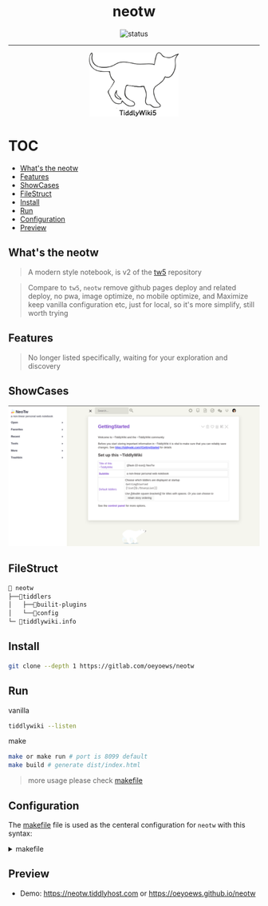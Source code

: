 <div align="center">

<h1>neotw</h1>

<img src="https://img.shields.io/badge/status-ing-blueviolet.svg?style=flat-square&logo=Chakra-Ui&color=90E59A&logoColor=green" alt="status" >

<hr>

<img src="./images/white-vanilla.png" height=128 alt="cat(gitlab not support
preview repo svg?)">

</div>

# TOC

<!-- toc -->

- [What's the neotw](#whats-the-neotw)
- [Features](#features)
- [ShowCases](#showcases)
- [FileStruct](#filestruct)
- [Install](#install)
- [Run](#run)
- [Configuration](#configuration)
- [Preview](#preview)

<!-- tocstop -->

## What's the neotw

> A modern style notebook, is v2 of the [tw5](https://github.com/oeyoews/tw5) repository

> Compare to `tw5`, `neotw` remove github pages deploy and related deploy, no pwa, image optimize, no mobile
> optimize, and Maximize keep vanilla configuration etc, just for local, so it's more simplify, still worth trying

## Features

> No longer listed specifically, waiting for your exploration and discovery

## ShowCases

<img src="images/02.png"/>

## FileStruct

```bash
📁 neotw
├──📁tiddlers
│   ├──📁builit-plugins
│   └──📁config
└─ 📝tiddlywiki.info
```

## Install

```bash
git clone --depth 1 https://gitlab.com/oeyoews/neotw
```

## Run

vanilla

```bash
tiddlywiki --listen
```

make

```bash
make or make run # port is 8099 default
make build # generate dist/index.html
```

> more usage please check [makefile](makefile)

## Configuration

The [makefile](makefile) file is used as the centeral configuration for `neotw`
with this syntax:

<details>
  <summary>makefile</summary>

```makefile
# options
PACKAGE = "TiddlyWiki5"
PKGNAME = "neotw"
CMD = @tiddlywiki
OUTPUTDIR = public
PORT = 8099
USERNAME = $(USER)
HOST = "0.0.0.0"
SERVICECMD = "systemctl"
SERVICETEMPLATEFILE = "neotw-template.service"
SERVICEFILE = "neotw-user.service"
SERVICETARGETFILE = "$(HOME)/.config/systemd/user/$(SERVICEFILE)"
NEOTWBIN = "$(HOME)/.local/bin/$(PKGNAME)"
neotwdir-user= "$(PWD)"

# adjust os, just test on linux
ifeq ($(shell uname),Linux)
	PLATFORM="🐧 Linux"
else
	PLATFORM="😭 Not supported"
endif

# startup tiddlywiki
run:
	@echo "ℹ️  Your current OS is $(PLATFORM) \
		🚀 startup $(PACKAGE)"
	$(CMD) --listen port=$(PORT) anon-username=$(USERNAME) 2>&1 &
# startup to the world
run-to-the-world:
	@echo "👋 startup $(PACKAGE) to the world"
	$(CMD) --listen port=$(PORT) anon-username=$(USERNAME) host=$(HOST)
# generate index.html(support subwiki, but not build html no include subwiki)
# note: because use make, so can't read this `tiddlywiki` cmd from current project, recommend install tiddlywiki global, likw `yarn global add tiddlywiki`
build:
	@make clean
	@echo 🛺 cleaned StoryList
	@mkdir public
	@cp -r tiddlers/ tiddlywiki.info public/
	@rm  -rf public/tiddlers/subwiki public/tiddlers/gtd/ public/tiddlers/trashbin
	$(CMD) public --output dist/ --build index
	@echo "🎉 generated index.html"
# install service
install:
	@echo "tiddlywiki --listen anon-username='anonymous'" > $(NEOTWBIN)
	@chmod +x ~/.local/bin/$(PKGNAME)
	@echo "🎉 installed neotw"
install-service:
	@cp $(SERVICETEMPLATEFILE) $(SERVICEFILE)
	@sed -i "s#neotwdir#$(neotwdir-user)#" $(SERVICEFILE)
	@mv $(SERVICEFILE) $(SERVICETARGETFILE)
	@echo "🎉 $(SERVICETARGETFILE) file has installed"
# changed
reload-service:
	$(SERVICECMD) --user daemon-reload
# use hight color
# maybe should start byhand firstly
enable:
	$(SERVICECMD) enable --user $(SERVICEFILE)
disable:
	$(SERVICECMD) disable --user $(SERVICEFILE)
status:
	$(SERVICECMD) status --user $(SERVICEFILE)
start:
	$(SERVICECMD) start --user $(SERVICEFILE)
	@echo "$(SERVICEFILE) has started, Click this address https://127.0.0.1:$(PORT) to open"
	@make status
restart:
	$(SERVICECMD) restart --user $(SERVICEFILE)
	@echo "$(SERVICEFILE) has restared, Click this address https://127.0.0.1:$(PORT) to open"
	@make status
stop:
	$(SERVICECMD) stop --user $(SERVICEFILE)
	@echo $(SERVICEFILE) has stopped
uninstall:
	rm -i $(NEOTWBIN)
	@echo "👋 $(NEOTWBIN) file has uninstalled"
# uninstall service
uninstall-service:
	@rm -f -i $(SERVICETARGETFILE);
	@echo "👋 $(SERVICETARGETFILE) file has removed"

# clean
.PHONY: clean
clean:
	@rm -rf \
		$(OUTPUTDIR) \
		tiddlers/*__StoryList*.tid
```

</details>

## Preview

- Demo: https://neotw.tiddlyhost.com or https://oeyoews.github.io/neotw
